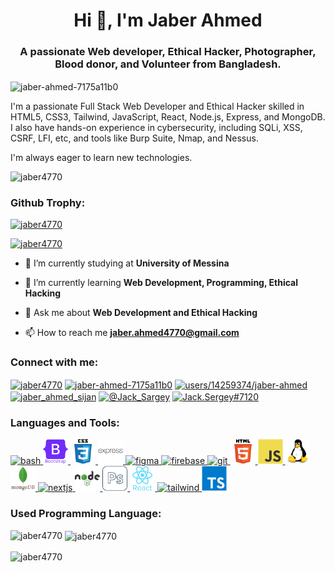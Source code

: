 <h1 align="center">Hi 👋, I'm Jaber Ahmed</h1>
<h3 align="center">A passionate Web developer, Ethical Hacker, Photographer, Blood donor, and Volunteer from Bangladesh.</h3>

<img align="center" src="https://qph.cf2.quoracdn.net/main-qimg-cb0d139e178018df8b3e778369395ac7" alt="jaber-ahmed-7175a11b0"/>

<p>I'm a passionate Full Stack Web Developer and Ethical Hacker skilled in HTML5, CSS3, Tailwind, JavaScript, React, Node.js, Express, and MongoDB. I also have hands-on experience in cybersecurity, including SQLi, XSS, CSRF, LFI, etc, and tools like Burp Suite, Nmap, and Nessus.

I'm always eager to learn new technologies.

</p>

<p align="left"> <img src="https://komarev.com/ghpvc/?username=jaber4770&label=Profile%20views&color=0e75b6&style=flat" alt="jaber4770" /> </p>

<h3 align="left">Github Trophy:</h3>
<p align="left">
  <a href="https://github.com/ryo-ma/github-profile-trophy">
    <img src="https://github-profile-trophy.vercel.app/?username=jaber4770&margin-w=20&margin-h=20" alt="jaber4770" />
  </a>
</p>




<p align="left"> <a href="https://twitter.com/jaber4770" target="blank"><img src="https://img.shields.io/twitter/follow/jaber4770?logo=twitter&style=for-the-badge" alt="jaber4770" /></a> </p>

- 🔭 I’m currently studying at **University of Messina**

- 🌱 I’m currently learning **Web Development, Programming, Ethical Hacking**

- 💬 Ask me about **Web Development and Ethical Hacking**

- 📫 How to reach me **jaber.ahmed4770@gmail.com**

<h3 align="left">Connect with me:</h3>
<p align="left">
<a href="https://twitter.com/jaber4770" target="blank"><img align="center" src="https://raw.githubusercontent.com/rahuldkjain/github-profile-readme-generator/master/src/images/icons/Social/twitter.svg" alt="jaber4770" height="30" width="40" /></a>
<a href="https://linkedin.com/in/jaber-ahmed-7175a11b0" target="blank"><img align="center" src="https://raw.githubusercontent.com/rahuldkjain/github-profile-readme-generator/master/src/images/icons/Social/linked-in-alt.svg" alt="jaber-ahmed-7175a11b0" height="30" width="40" /></a>
<a href="https://stackoverflow.com/users/14259374/jaber-ahmed" target="blank"><img align="center" src="https://raw.githubusercontent.com/rahuldkjain/github-profile-readme-generator/master/src/images/icons/Social/stack-overflow.svg" alt="users/14259374/jaber-ahmed" height="30" width="40" /></a>
<a href="https://instagram.com/jaber_ahmed01" target="blank"><img align="center" src="https://raw.githubusercontent.com/rahuldkjain/github-profile-readme-generator/master/src/images/icons/Social/instagram.svg" alt="jaber_ahmed_sijan" height="30" width="40" /></a>
<a href="https://www.youtube.com/@Jack_Sargey" target="blank"><img align="center" src="https://raw.githubusercontent.com/rahuldkjain/github-profile-readme-generator/master/src/images/icons/Social/youtube.svg" alt="@Jack_Sargey" height="30" width="40" /></a>
<a href="https://www.reddit.com/user/jaber4770" target="blank"><img align="center" src="https://cdn.jsdelivr.net/npm/simple-icons@3.0.1/icons/reddit.svg" alt="Jack.Sergey#7120" height="30" width="40" /></a>
</p><h3 align="left">Languages and Tools:</h3>
<p align="left"> <a href="https://www.gnu.org/software/bash/" target="_blank" rel="noreferrer"> <img src="https://www.vectorlogo.zone/logos/gnu_bash/gnu_bash-icon.svg" alt="bash" width="40" height="40"/> </a> 
<a href="https://getbootstrap.com" target="_blank" rel="noreferrer"> <img src="https://raw.githubusercontent.com/devicons/devicon/master/icons/bootstrap/bootstrap-plain-wordmark.svg" alt="bootstrap" width="40" height="40"/> </a> <a href="https://www.w3schools.com/css/" target="_blank" rel="noreferrer"> <img src="https://raw.githubusercontent.com/devicons/devicon/master/icons/css3/css3-original-wordmark.svg" alt="css3" width="40" height="40"/> </a>   </a> <a href="https://expressjs.com" target="_blank" rel="noreferrer"> <img src="https://raw.githubusercontent.com/devicons/devicon/master/icons/express/express-original-wordmark.svg" alt="express" width="40" height="40"/> </a> <a href="https://www.figma.com/" target="_blank" rel="noreferrer"> <img src="https://www.vectorlogo.zone/logos/figma/figma-icon.svg" alt="figma" width="40" height="40"/> </a> <a href="https://firebase.google.com/" target="_blank" rel="noreferrer"> <img src="https://www.vectorlogo.zone/logos/firebase/firebase-icon.svg" alt="firebase" width="40" height="40"/> </a>  
  <a href="https://git-scm.com/" target="_blank" rel="noreferrer"> <img src="https://www.vectorlogo.zone/logos/git-scm/git-scm-icon.svg" alt="git" width="40" height="40"/> </a>  <a href="https://www.w3.org/html/" target="_blank" rel="noreferrer"> <img src="https://raw.githubusercontent.com/devicons/devicon/master/icons/html5/html5-original-wordmark.svg" alt="html5" width="40" height="40"/> </a> <a href="https://developer.mozilla.org/en-US/docs/Web/JavaScript" target="_blank" rel="noreferrer"> <img src="https://raw.githubusercontent.com/devicons/devicon/master/icons/javascript/javascript-original.svg" alt="javascript" width="40" height="40"/> </a> <a href="https://www.linux.org/" target="_blank" rel="noreferrer"> <img src="https://raw.githubusercontent.com/devicons/devicon/master/icons/linux/linux-original.svg" alt="linux" width="40" height="40"/> </a> <a href="https://www.mongodb.com/" target="_blank" rel="noreferrer"> <img src="https://raw.githubusercontent.com/devicons/devicon/master/icons/mongodb/mongodb-original-wordmark.svg" alt="mongodb" width="40" height="40"/> </a> <a href="https://nextjs.org/" target="_blank" rel="noreferrer"> <img src="https://cdn.worldvectorlogo.com/logos/nextjs-2.svg" alt="nextjs" width="40" height="40"/> </a> <a href="https://nodejs.org" target="_blank" rel="noreferrer"> <img src="https://raw.githubusercontent.com/devicons/devicon/master/icons/nodejs/nodejs-original-wordmark.svg" alt="nodejs" width="40" height="40"/> </a> <a href="https://www.photoshop.com/en" target="_blank" rel="noreferrer"> <img src="https://raw.githubusercontent.com/devicons/devicon/master/icons/photoshop/photoshop-line.svg" alt="photoshop" width="40" height="40"/> </a><a href="https://reactjs.org/" target="_blank" rel="noreferrer"> <img src="https://raw.githubusercontent.com/devicons/devicon/master/icons/react/react-original-wordmark.svg" alt="react" width="40" height="40"/> </a>  <a href="https://tailwindcss.com/" target="_blank" rel="noreferrer"> <img src="https://www.vectorlogo.zone/logos/tailwindcss/tailwindcss-icon.svg" alt="tailwind" width="40" height="40"/> </a> <a href="https://www.typescriptlang.org/" target="_blank" rel="noreferrer"> <img src="https://raw.githubusercontent.com/devicons/devicon/master/icons/typescript/typescript-original.svg" alt="typescript" width="40" height="40"/> </a> </p>


<h3 align="left">Used Programming Language:</h3>
<p><img align="left" src="https://github-readme-stats.vercel.app/api/top-langs?username=jaber4770&show_icons=true&locale=en&layout=compact" alt="jaber4770" /></p>

<p>&nbsp;<img align="center" src="https://github-readme-stats.vercel.app/api?username=jaber4770&show_icons=true&locale=en" alt="jaber4770" /></p>

<p><img align="center" src="https://github-readme-streak-stats.herokuapp.com/?user=jaber4770&" alt="jaber4770" /></p>


